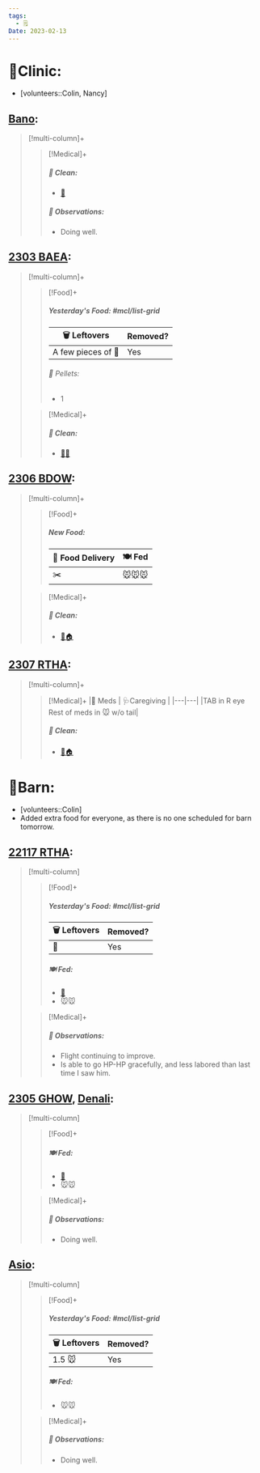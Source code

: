 ```yaml
---
tags:
  - 🗒️
Date: 2023-02-13
---
```


# 🏥Clinic:
- [volunteers::Colin, Nancy]

## [Bano](../RARE%20Birds/Ed%20Birds/Bano.md):
> [!multi-column]+
>
>> [!Medical]+
>>##### 🫧 Clean:
>> - [🧽](../Admin/Codes/Scrubbed%20cage.md)
>>
>> ##### 🔭 Observations:
>> - Doing well.

## [2303 BAEA](../RARE%20Birds/2303%20BAEA.md):
> [!multi-column]+
>
>> [!Food]+
>> ##### Yesterday's Food: #mcl/list-grid
>> |🗑️ Leftovers| Removed?
>> |---|---|
>>|A few pieces of 🐥|Yes
>>
>>###### 💩 Pellets:
>>- 1
>
>> [!Medical]+
>>
>>##### 🫧 Clean:
>>- [🧼➗](../Admin/Codes/Cleaned%20with%20divider.md)
>>

## [2306 BDOW](../RARE%20Birds/2306%20BDOW.md):
> [!multi-column]+
>
>> [!Food]+
>> ##### New Food:
>> |🚚 Food Delivery| 🍽️ Fed|
>> |---|---|
>>|✂️|🐭🐭🐭
>
>> [!Medical]+
>>##### 🫧 Clean:
>> - [🧼🏠](../Admin/Codes/Moved%20to%20clean%20cage.md)

## [2307 RTHA](../RARE%20Birds/2307%20RTHA.md):
> [!multi-column]+
>
>> [!Medical]+
>> |💊 Meds | 🩺Caregiving |
>> |---|---|
>> |TAB in R eye<br>Rest of meds in 🐭 w/o tail|
>>
>>##### 🫧 Clean:
>> - [🧼🏠](../Admin/Codes/Moved%20to%20clean%20cage.md)

# 🏡Barn:
- [volunteers::Colin]
- Added extra food for everyone, as there is no one scheduled for barn tomorrow.

## [22117 RTHA](../RARE%20Birds/22117%20RTHA.md):
> [!multi-column]
>
>> [!Food]+
>> ##### Yesterday's Food: #mcl/list-grid
>> |🗑️ Leftovers| Removed?
>> |---|---|
>>|🐀|Yes
>>
>> ##### 🍽️ Fed:
>> - [🐥](../Admin/Codes/Food/Quail.md)
>> - 🐭🐭
>
>> [!Medical]+
>> ##### 🔭 Observations:
>> - Flight continuing to improve. 
>> - Is able to go HP-HP gracefully, and less labored than last time I saw him.

## [2305 GHOW](../RARE%20Birds/2305%20GHOW.md), [Denali](../RARE%20Birds/Ed%20Birds/Denali.md):
> [!multi-column]
>
>> [!Food]+
>> ##### 🍽️ Fed:
>> - [🐥](../Admin/Codes/Food/Quail.md)
>> - 🐭🐭
>
>> [!Medical]+
>> ##### 🔭 Observations:
>> - Doing well.

## [Asio](../RARE%20Birds/Ed%20Birds/Asio.md):
> [!multi-column]
>
>> [!Food]+
>> ##### Yesterday's Food: #mcl/list-grid
>> |🗑️ Leftovers| Removed?
>> |---|---|
>>|1.5 🐭|Yes
>>
>> ##### 🍽️ Fed:
>> - 🐭🐭
>
>> [!Medical]+
>> ##### 🔭 Observations:
>> - Doing well.

